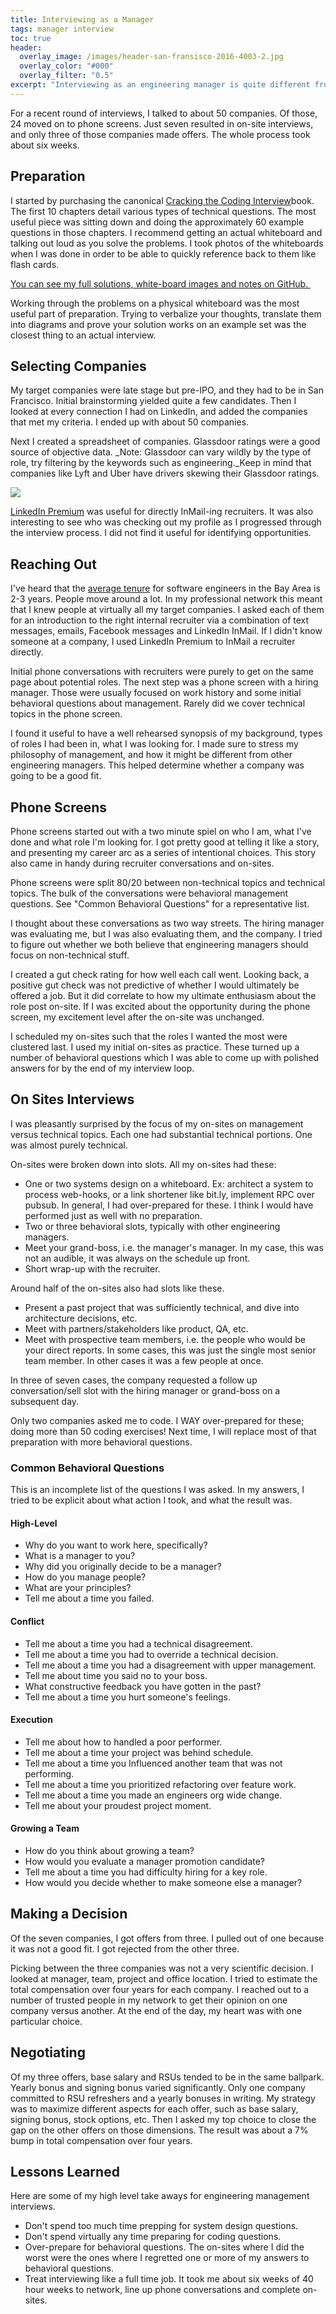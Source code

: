 ```yaml
---
title: Interviewing as a Manager
tags: manager interview
toc: true
header:
  overlay_image: /images/header-san-fransisco-2016-4003-2.jpg
  overlay_color: "#000"
  overlay_filter: "0.5"
excerpt: "Interviewing as an engineering manager is quite different from interviewing as an individual contributor."
---
```


For a recent round of interviews, I talked to about 50 companies. Of those, 24 moved on to phone screens. Just seven resulted in on-site interviews, and only three of those companies made offers. The whole process took about six weeks.

## Preparation

I started by purchasing the canonical [Cracking the Coding Interview][1]book. The first 10 chapters detail various types of technical questions. The most useful piece was sitting down and doing the approximately 60 example questions in those chapters. I recommend getting an actual whiteboard and talking out loud as you solve the problems. I took photos of the whiteboards when I was done in order to be able to quickly reference back to them like flash cards. 

[You can see my full solutions, white-board images and notes on GitHub. ][2]

Working through the problems on a physical whiteboard was the most useful part of preparation. Trying to verbalize your thoughts, translate them into diagrams and prove your solution works on an example set was the closest thing to an actual interview. 

## Selecting Companies

My target companies were late stage but pre-IPO, and they had to be in San Francisco. Initial brainstorming yielded quite a few candidates. Then I looked at every connection I had on LinkedIn, and added the companies that met my criteria. I ended up with about 50 companies. 

Next I created a spreadsheet of companies. Glassdoor ratings were a good source of objective data. _Note: Glassdoor can vary wildly by the type of role, try filtering by the keywords such as engineering._Keep in mind that companies like Lyft and Uber have drivers skewing their Glassdoor ratings. 

![][image-1]

[LinkedIn Premium][3] was useful for directly InMail-ing recruiters. It was also interesting to see who was checking out my profile as I progressed through the interview process. I did not find it useful for identifying opportunities. 

## Reaching Out

I've heard that the [average tenure][4] for software engineers in the Bay Area is 2-3 years. People move around a lot. In my professional network this meant that I knew people at virtually all my target companies. I asked each of them for an introduction to the right internal recruiter via a combination of text messages, emails, Facebook messages and LinkedIn InMail. If I didn't know someone at a company, I used LinkedIn Premium to InMail a recruiter directly. 

Initial phone conversations with recruiters were purely to get on the same page about potential roles. The next step was a phone screen with a hiring manager. Those were usually focused on work history and some initial behavioral questions about management. Rarely did we cover technical topics in the phone screen.

I found it useful to have a well rehearsed synopsis of my background, types of roles I had been in, what I was looking for. I made sure to stress my philosophy of management, and how it might be different from other engineering managers. This helped determine whether a company was going to be a good fit. 

## Phone Screens

Phone screens started out with a two minute spiel on who I am, what I've done and what role I'm looking for. I got pretty good at telling it like a story, and presenting my career arc as a series of intentional choices. This story also came in handy during recruiter conversations and on-sites.

Phone screens were split 80/20 between non-technical topics and technical topics. The bulk of the conversations were behavioral management questions. See "Common Behavioral Questions" for a representative list. 

I thought about these conversations as two way streets. The hiring manager was evaluating me, but I was also evaluating them, and the company. I tried to  figure out whether we both believe that engineering managers should focus on non-technical stuff. 

I created a gut check rating for how well each call went. Looking back, a positive gut check was not predictive of whether I would ultimately be offered a job. But it did correlate to how my ultimate enthusiasm about the role post on-site. If I was excited about the opportunity during the phone screen, my excitement level after the on-site was unchanged. 

I scheduled my on-sites such that the roles I wanted the most were clustered last. I used my initial on-sites as practice. These turned up a number of behavioral questions which I was able to come up with polished answers for by the end of my interview loop. 

## On Sites Interviews

I was pleasantly surprised by the focus of my on-sites on management versus technical topics. Each one had substantial technical portions. One was almost purely technical.

On-sites were broken down into slots. All my on-sites had these:

- One or two systems design on a whiteboard. Ex: architect a system to process web-hooks, or a link shortener like bit.ly, implement RPC over pubsub. In general, I had over-prepared for these. I think I would have performed just as well with no preparation. 
- Two or three behavioral slots, typically with other engineering managers. 
- Meet your grand-boss, i.e. the manager's manager. In my case, this was not an audible, it was always on the schedule up front. 
- Short wrap-up with the recruiter. 

Around half of the on-sites also had slots like these.

- Present a past project that was sufficiently technical, and dive into architecture decisions, etc. 
- Meet with partners/stakeholders like product, QA, etc. 
- Meet with prospective team members, i.e. the people who would be your direct reports. In some cases, this was just the single most senior team member. In other cases it was a few people at once. 

In three of seven cases, the company requested a follow up conversation/sell slot with the hiring manager or grand-boss on a subsequent day. 

Only two companies asked me to code. I WAY over-prepared for these; doing more than 50 coding exercises! Next time, I will replace most of that preparation with more behavioral questions.

### Common Behavioral Questions

This is an incomplete list of the questions I was asked. In my answers, I tried to be explicit about what action I took, and what the result was. 

#### High-Level

- Why do you want to work here, specifically?
- What is a manager to you?
- Why did you originally decide to be a manager?
- How do you manage people? 
- What are your principles? 
- Tell me about a time you failed.

#### Conflict

- Tell me about a time you had a technical disagreement.
- Tell me about a time you had to override a technical decision.
- Tell me about a time you had a disagreement with upper management.
- Tell me about time you said no to your boss.
- What constructive feedback you have gotten in the past? 
- Tell me about a time you hurt someone's feelings.

#### Execution

- Tell me about how to handled a poor performer.
- Tell me about a time your project was behind schedule. 
- Tell me about a time you Influenced another team that was not performing.
- Tell me about a time you prioritized refactoring over feature work.
- Tell me about a time you made an engineers org wide change.
- Tell me about your proudest project moment.

#### Growing a Team

- How do you think about growing a team?
- How would you evaluate a manager promotion candidate?
- Tell me about a time you had difficulty hiring for a key role.
- How would you decide whether to make someone else a manager?

## Making a Decision

Of the seven companies, I got offers from three. I pulled out of one because it was not a good fit. I got rejected from the other three. 

Picking between the three companies was not a very scientific decision. I looked at manager, team, project and office location. I tried to estimate the total compensation over four years for each company. I reached out to a number of trusted people in my network to get their opinion on one company versus another. At the end of the day, my heart was with one particular choice. 

## Negotiating

Of my three offers, base salary and RSUs tended to be in the same ballpark. Yearly bonus and signing bonus varied significantly. Only one company committed to RSU refreshers and a yearly bonuses in writing. My strategy was to maximize different aspects for each offer, such as base salary, signing bonus, stock options, etc. Then I asked my top choice to close the gap on the other offers on those dimensions. The result was about a 7% bump in total compensation over four years. 

## Lessons Learned

Here are some of my high level take aways for engineering management interviews. 

- Don't spend too much time prepping for system design questions.
- Don't spend virtually any time preparing for coding questions. 
- Over-prepare for behavioral questions. The on-sites where I did the worst were the ones where I regretted one or more of my answers to behavioral questions. 
- Treat interviewing like a full time job. It took me about six weeks of 40 hour weeks to network, line up phone conversations and complete on-sites. 

[1]:	https://www.amazon.com/Cracking-Coding-Interview-Programming-Questions/dp/098478280X
[2]:	https://github.com/chase-seibert/cracking-the-coding-interview
[3]:	https://premium.linkedin.com/
[4]:	https://www.quora.com/What-is-the-average-tenure-of-a-software-engineer-in-a-silicon-valley-company

[image-1]:	/blog/images/interviews-company-sheet.png